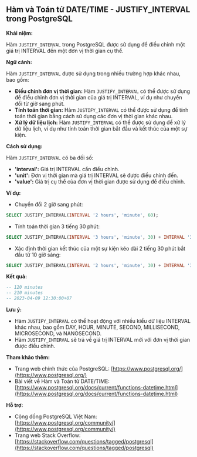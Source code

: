 ## Hàm và Toán tử DATE/TIME - JUSTIFY_INTERVAL trong PostgreSQL

**Khái niệm:**

Hàm `JUSTIFY_INTERVAL` trong PostgreSQL được sử dụng để điều chỉnh một giá trị INTERVAL đến một đơn vị thời gian cụ thể.

**Ngữ cảnh:**

Hàm `JUSTIFY_INTERVAL` được sử dụng trong nhiều trường hợp khác nhau, bao gồm:

- **Điều chỉnh đơn vị thời gian:** Hàm `JUSTIFY_INTERVAL` có thể được sử dụng để điều chỉnh đơn vị thời gian của giá trị INTERVAL, ví dụ như chuyển đổi từ giờ sang phút.
- **Tính toán thời gian:** Hàm `JUSTIFY_INTERVAL` có thể được sử dụng để tính toán thời gian bằng cách sử dụng các đơn vị thời gian khác nhau.
- **Xử lý dữ liệu lịch:** Hàm `JUSTIFY_INTERVAL` có thể được sử dụng để xử lý dữ liệu lịch, ví dụ như tính toán thời gian bắt đầu và kết thúc của một sự kiện.

**Cách sử dụng:**

Hàm `JUSTIFY_INTERVAL` có ba đối số:

- **'interval':** Giá trị INTERVAL cần điều chỉnh.
- **'unit':** Đơn vị thời gian mà giá trị INTERVAL sẽ được điều chỉnh đến.
- **'value':** Giá trị cụ thể của đơn vị thời gian được sử dụng để điều chỉnh.

**Ví dụ:**

- Chuyển đổi 2 giờ sang phút:

```sql
SELECT JUSTIFY_INTERVAL(INTERVAL '2 hours', 'minute', 60);
```

- Tính toán thời gian 3 tiếng 30 phút:

```sql
SELECT JUSTIFY_INTERVAL(INTERVAL '3 hours', 'minute', 30) + INTERVAL '30 minutes';
```

- Xác định thời gian kết thúc của một sự kiện kéo dài 2 tiếng 30 phút bắt đầu từ 10 giờ sáng:

```sql
SELECT JUSTIFY_INTERVAL(INTERVAL '2 hours', 'minute', 30) + INTERVAL '30 minutes' + INTERVAL '10 hours';
```

**Kết quả:**

```sql
-- 120 minutes
-- 210 minutes
-- 2023-04-09 12:30:00+07
```

**Lưu ý:**

- Hàm `JUSTIFY_INTERVAL` có thể hoạt động với nhiều kiểu dữ liệu INTERVAL khác nhau, bao gồm DAY, HOUR, MINUTE, SECOND, MILLISECOND, MICROSECOND, và NANOSECOND.
- Hàm `JUSTIFY_INTERVAL` sẽ trả về giá trị INTERVAL mới với đơn vị thời gian được điều chỉnh.

**Tham khảo thêm:**

- Trang web chính thức của PostgreSQL: [https://www.postgresql.org/](https://www.postgresql.org/)
- Bài viết về Hàm và Toán tử DATE/TIME: [https://www.postgresql.org/docs/current/functions-datetime.html](https://www.postgresql.org/docs/current/functions-datetime.html)

**Hỗ trợ:**

- Cộng đồng PostgreSQL Việt Nam: [https://www.postgresql.org/community/](https://www.postgresql.org/community/)
- Trang web Stack Overflow: [https://stackoverflow.com/questions/tagged/postgresql](https://stackoverflow.com/questions/tagged/postgresql)
